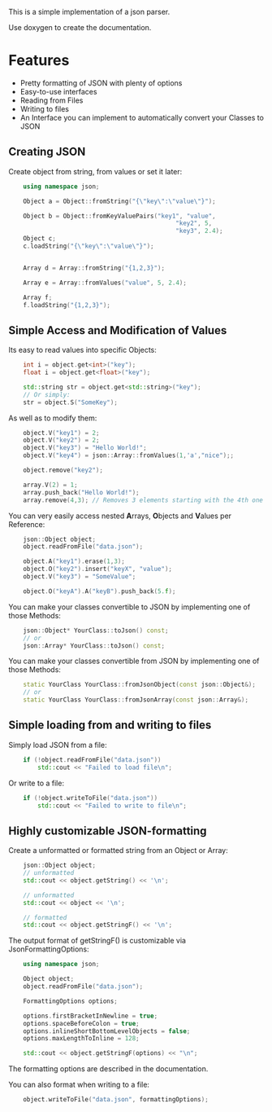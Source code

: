 This is a simple implementation of a json parser.

Use doxygen to create the documentation.

# Features

- Pretty formatting of JSON with plenty of options
- Easy-to-use interfaces
- Reading from Files
- Writing to files
- An Interface you can implement to automatically convert your Classes to JSON

## Creating JSON

Create object from string, from values or set it later:

```cpp
    using namespace json;

    Object a = Object::fromString("{\"key\":\"value\"}");

    Object b = Object::fromKeyValuePairs("key1", "value",
                                              "key2", 5,
                                              "key3", 2.4);
    Object c;
    c.loadString("{\"key\":\"value\"}");


    Array d = Array::fromString("{1,2,3}");

    Array e = Array::fromValues("value", 5, 2.4);

    Array f;
    f.loadString("{1,2,3}");
```

## Simple Access and Modification of Values

Its easy to read values into specific Objects:

```cpp
    int i = object.get<int>("key");
    float i = object.get<float>("key");

    std::string str = object.get<std::string>("key");
    // Or simply:
    str = object.S("SomeKey");
```

As well as to modify them:

```cpp
    object.V("key1") = 2;
    object.V("key2") = 2;
    object.V("key3") = "Hello World!";
    object.V("key4") = json::Array::fromValues(1,'a',"nice");;

    object.remove("key2");

    array.V(2) = 1;
    array.push_back("Hello World!");
    array.remove(4,3); // Removes 3 elements starting with the 4th one
```

You can very easily access nested **A**rrays, **O**bjects and **V**alues per Reference:

```cpp
    json::Object object;
    object.readFromFile("data.json");

    object.A("key1").erase(1,3);
    object.O("key2").insert("keyX", "value");
    object.V("key3") = "SomeValue";

    object.O("keyA").A("keyB").push_back(5.f);
```

You can make your classes convertible to JSON by implementing one of those Methods:

```cpp
    json::Object* YourClass::toJson() const;
    // or
    json::Array* YourClass::toJson() const;
```

You can make your classes convertible from JSON by implementing one of those Methods:

```cpp
    static YourClass YourClass::fromJsonObject(const json::Object&);
    // or
    static YourClass YourClass::fromJsonArray(const json::Array&);
```

## Simple loading from and writing to files

Simply load JSON from a file:

```cpp
    if (!object.readFromFile("data.json"))
        std::cout << "Failed to load file\n";
```

Or write to a file:

```cpp
    if (!object.writeToFile("data.json"))
        std::cout << "Failed to write to file\n";
```

## Highly customizable JSON-formatting

Create a unformatted or formatted string from an Object or Array:

```cpp
    json::Object object;
    // unformatted
    std::cout << object.getString() << '\n';

    // unformatted
    std::cout << object << '\n';

    // formatted
    std::cout << object.getStringF() << '\n';
```

The output format of getStringF() is customizable via JsonFormattingOptions:

```cpp
    using namespace json;

    Object object;
    object.readFromFile("data.json");

    FormattingOptions options;

    options.firstBracketInNewline = true;
    options.spaceBeforeColon = true;
    options.inlineShortBottomLevelObjects = false;
    options.maxLengthToInline = 128;

    std::cout << object.getStringF(options) << "\n";
```

The formatting options are described in the documentation.

You can also format when writing to a file:

```cpp
    object.writeToFile("data.json", formattingOptions);
```
